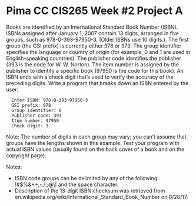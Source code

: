 # Pima CC CIS265 Week #2 Project A

Books are identified by an International Standard Book Number (ISBN). ISBNs assigned after January 1, 2007 contain 13 digits, arranged in five groups, such as 978-0-393-97950-3, (Older ISBNs use 10 digits.). The first group (the GSI prefix) is currently either 978 or 979. The group identifier specifies the language or country of origin (for example, 0 and 1 are used in English-speaking countries). The publisher code identifies the publisher (393 is the code for W. W. Norton). The item number is assigned by the publisher to identify a specific book (97950 is the code for this book). An ISBN ends with a check digit that’s used to verify the accuracy of the preceding digits. Write a program that breaks down an ISBN entered by the user:
```text
  Enter ISBN: 978-0-393-97950-3
  GSI prefix: 978
  Group identifier: 0
  Publisher code: 393
  Item number: 97950
  Check digit: 3
```
Note: The number of digits in each group may vary; you can’t assume that  groups have the lengths shown in this example. Test your program with actual ISBN values (usually found on the back cover of a book and on the copyright page).

Notes:
* ISBN code groups can be delimited by any of the following: !#$%&*+,-./:;@\\| and the space character.
* Description of the 13-digit ISBN checksum was retrieved from en.wikipedia.org/wiki/International_Standard_Book_Number on 8/28/17.
